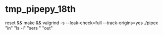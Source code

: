 # tmp_pipepy_18th

reset && make && valgrind -s --leak-check=full --track-origins=yes ./pipex "in" "ls -l" "sers " "out"
